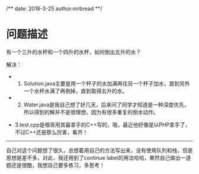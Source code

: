 /**
date: 2018-3-25
author:mrbread
**/

# 问题描述
有一个三升的水杯和一个四升的水杯，如何倒出五升的水？

解决：

- 1. Solution.java主要是用一个杯子的水加满再往另一个杯子加水，直到另外一个水杯水满了再倒掉，直到取得五升的水。

- 2. Water.java是我自己想了好几天，后来问了同学才知道是一种深度优先，所以得到的解并不是很理想，因为有很多重复的倒水动作。

- 3.test.cpp是根哥用其最拿手的C++写的，哦，最近他好像是以PHP拿手了，不过C++还是那么厉害，看齐！

---

自己对这个问题想了很久，总想着用自己的方法写出来，没有使用队列和栈，但是思想是差不多，对此，我还用到了continue label的用法哈哈，果然自己做出一道题还是很酷，我想自己要多练习，多思考！


